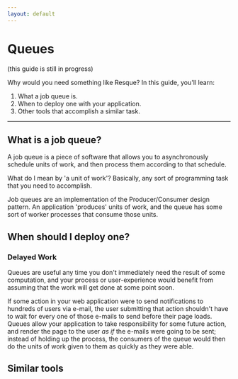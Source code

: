 ```yaml
---
layout: default
---
```

# Queues

(this guide is still in progress)

Why would you need something like Resque? In this guide, you'll learn:

1. What a job queue is.
2. When to deploy one with your application.
3. Other tools that accomplish a similar task.

----------------------------------

## What is a job queue?

A job queue is a piece of software that allows you to asynchronously schedule
units of work, and then process them according to that schedule.

What do I mean by 'a unit of work'? Basically, any sort of programming task
that you need to accomplish. 

Job queues are an implementation of the Producer/Consumer design pattern. An
application 'produces' units of work, and the queue has some sort of worker
processes that consume those units.

## When should I deploy one?

### Delayed Work

Queues are useful any time you don't immediately need the result of some
computation, and your process or user-experience would benefit from assuming
that the work will get done at some point soon.

If some action in your web application were to send notifications to hundreds
of users via e-mail, the user submitting that action shouldn't have to wait for
every one of those e-mails to send before their page loads. Queues allow your
application to take responsibility for some future action, and render the page
to the user *as if* the e-mails were going to be sent;  instead of holding up
the process, the consumers of the queue would then do the units of work given
to them as quickly as they were able.

## Similar tools
